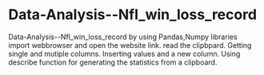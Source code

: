 # Data-Analysis--Nfl_win_loss_record
Data-Analysis--Nfl_win_loss_record by using Pandas,Numpy libraries
import webbrowser and open the website link.
read the clipbpard.
Getting single and mutiple columns.
Inserting values and a new column.
Using describe function for generating the statistics from a clipboard.

